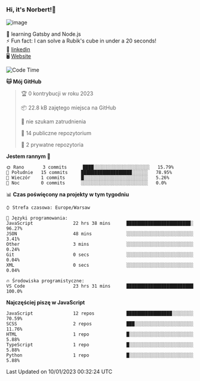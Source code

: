 ### Hi, it's Norbert!👋

![image](https://i.imgur.com/y3Fbv48.png)


🧠 learning Gatsby and Node.js <br>
⚡ Fun fact: I can solve a Rubik's cube in under a 20 seconds! <br>
👔 [linkedin](https://www.linkedin.com/in/norbert-%C5%82uszkiewicz-75b0891b3/) <br>
🖥 [Website](https://norbertluszkiewicz.pl/)<br>


<!--START_SECTION:waka-->
![Code Time](http://img.shields.io/badge/Code%20Time-1%2C931%20hrs%2023%20mins-blue)

**🐱 Mój GitHub** 

> 🏆 0 kontrybucji w roku 2023
 > 
> 📦 22.8 kB zajętego miejsca na GitHub 
 > 
> 🚫 nie szukam zatrudnienia
 > 
> 📜 14 publiczne repozytorium 
 > 
> 🔑 2 prywatne repozytoria  
 > 
**Jestem rannym 🐤** 

```text
🌞 Rano       3 commits      ████░░░░░░░░░░░░░░░░░░░░░   15.79% 
🌆 Południe   15 commits     ███████████████████░░░░░░   78.95% 
🌃 Wieczór    1 commits      █░░░░░░░░░░░░░░░░░░░░░░░░   5.26% 
🌙 Noc        0 commits      ░░░░░░░░░░░░░░░░░░░░░░░░░   0.0%

```


📊 **Czas poświęcony na projekty w tym tygodniu** 

```text
⌚︎ Strefa czasowa: Europe/Warsaw

💬 Języki programowania: 
JavaScript               22 hrs 38 mins      ████████████████████████░   96.27% 
JSON                     48 mins             ░░░░░░░░░░░░░░░░░░░░░░░░░   3.41% 
Other                    3 mins              ░░░░░░░░░░░░░░░░░░░░░░░░░   0.24% 
Git                      0 secs              ░░░░░░░░░░░░░░░░░░░░░░░░░   0.04% 
XML                      0 secs              ░░░░░░░░░░░░░░░░░░░░░░░░░   0.04%

🔥 Środowiska programistyczne: 
VS Code                  23 hrs 31 mins      █████████████████████████   100.0%

```

**Najczęściej piszę w JavaScript** 

```text
JavaScript               12 repos            █████████████████░░░░░░░░   70.59% 
SCSS                     2 repos             ███░░░░░░░░░░░░░░░░░░░░░░   11.76% 
HTML                     1 repo              █░░░░░░░░░░░░░░░░░░░░░░░░   5.88% 
TypeScript               1 repo              █░░░░░░░░░░░░░░░░░░░░░░░░   5.88% 
Python                   1 repo              █░░░░░░░░░░░░░░░░░░░░░░░░   5.88%

```



 Last Updated on 10/01/2023 00:32:24 UTC
<!--END_SECTION:waka-->
